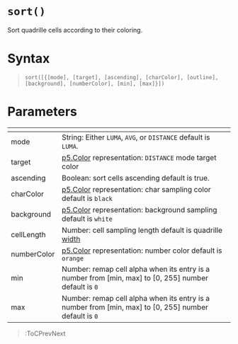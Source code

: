 # `sort()`

Sort quadrille cells according to their coloring.

# Syntax

> `sort([{[mode], [target], [ascending], [charColor], [outline], [background], [numberColor], [min], [max]}])`

# Parameters

| <!-- -->    | <!-- -->                                                                                                 |
|-------------|----------------------------------------------------------------------------------------------------------|
| mode        | String: Either `LUMA`, `AVG`, or `DISTANCE` default is `LUMA`.                                           |
| target      | [p5.Color](https://p5js.org/reference/#/p5.Color) representation: `DISTANCE` mode target color           |
| ascending   | Boolean: sort cells ascending default is true.                                                           |
| charColor   | [p5.Color](https://p5js.org/reference/#/p5.Color) representation: char sampling color default is `black` |
| background  | [p5.Color](https://p5js.org/reference/#/p5.Color) representation: background sampling default is `white` |
| cellLength  | Number: cell sampling length default is quadrille [width](/docs/props#width)                             |
| numberColor | [p5.Color](https://p5js.org/reference/#/p5.Color) representation: number color default is `orange`       |
| min         | Number: remap cell alpha when its entry is a number from [min, max] to [0, 255] number default is `0`    |
| max         | Number: remap cell alpha when its entry is a number from [min, max] to [0, 255] number default is `0`    |

> :ToCPrevNext